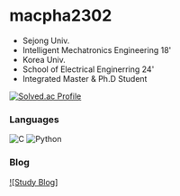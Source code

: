 # macpha2302

- Sejong Univ.
- Intelligent Mechatronics Engineering 18'
- Korea Univ.
- School of Electrical Enginerring 24'
- Integrated Master & Ph.D Student


[![Solved.ac Profile](http://mazassumnida.wtf/api/mini/generate_badge?boj=macpha2302)](https://solved.ac/macpha2302/)

### Languages
![C](https://img.shields.io/badge/C-A8B9CC.svg?&style=for-the-badge&logo=C&logoColor=white)
![Python](https://img.shields.io/badge/Python-3776AB.svg?&style=for-the-badge&logo=Python&logoColor=white)

### Blog
[![Study Blog]](https://macpha2302.tistory.com/)

